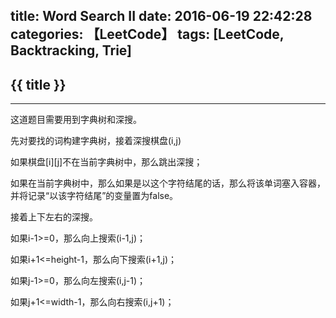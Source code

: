 title: Word Search II
date: 2016-06-19 22:42:28
categories: 【LeetCode】
tags: [LeetCode, Backtracking, Trie]
---
## {{ title }} ##

---

这道题目需要用到字典树和深搜。

先对要找的词构建字典树，接着深搜棋盘(i,j)

如果棋盘[i][j]不在当前字典树中，那么跳出深搜；

如果在当前字典树中，那么如果是以这个字符结尾的话，那么将该单词塞入容器，并将记录“以该字符结尾”的变量置为false。

接着上下左右的深搜。

如果i-1>=0，那么向上搜索(i-1,j)；

如果i+1<=height-1，那么向下搜索(i+1,j)；

如果j-1>=0，那么向左搜索(i,j-1)；

如果j+1<=width-1，那么向右搜索(i,j+1)；
